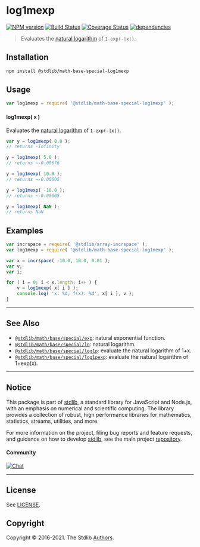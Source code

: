 <!--

@license Apache-2.0

Copyright (c) 2018 The Stdlib Authors.

Licensed under the Apache License, Version 2.0 (the "License");
you may not use this file except in compliance with the License.
You may obtain a copy of the License at

   http://www.apache.org/licenses/LICENSE-2.0

Unless required by applicable law or agreed to in writing, software
distributed under the License is distributed on an "AS IS" BASIS,
WITHOUT WARRANTIES OR CONDITIONS OF ANY KIND, either express or implied.
See the License for the specific language governing permissions and
limitations under the License.

-->

# log1mexp

[![NPM version][npm-image]][npm-url] [![Build Status][test-image]][test-url] [![Coverage Status][coverage-image]][coverage-url] [![dependencies][dependencies-image]][dependencies-url]

> Evaluates the [natural logarithm][@stdlib/math/base/special/ln] of `1-exp(-|x|)`.

<section class="installation">

## Installation

```bash
npm install @stdlib/math-base-special-log1mexp
```

</section>

<section class="usage">

## Usage

```javascript
var log1mexp = require( '@stdlib/math-base-special-log1mexp' );
```

#### log1mexp( x )

Evaluates the [natural logarithm][@stdlib/math/base/special/ln] of `1-exp(-|x|)`.

```javascript
var y = log1mexp( 0.0 );
// returns -Infinity

y = log1mexp( 5.0 );
// returns ~-0.00676

y = log1mexp( 10.0 );
// returns ~-0.00005

y = log1mexp( -10.0 );
// returns ~-0.00005

y = log1mexp( NaN );
// returns NaN
```

</section>

<!-- /.usage -->

<section class="examples">

## Examples

<!-- eslint no-undef: "error" -->

```javascript
var incrspace = require( '@stdlib/array-incrspace' );
var log1mexp = require( '@stdlib/math-base-special-log1mexp' );

var x = incrspace( -10.0, 10.0, 0.01 );
var v;
var i;

for ( i = 0; i < x.length; i++ ) {
    v = log1mexp( x[ i ] );
    console.log( 'x: %d, f(x): %d', x[ i ], v );
}
```

</section>

<!-- /.examples -->

<!-- Section for related `stdlib` packages. Do not manually edit this section, as it is automatically populated. -->

<section class="related">

* * *

## See Also

-   [`@stdlib/math/base/special/exp`][@stdlib/math/base/special/exp]: natural exponential function.
-   [`@stdlib/math/base/special/ln`][@stdlib/math/base/special/ln]: natural logarithm.
-   [`@stdlib/math/base/special/log1p`][@stdlib/math/base/special/log1p]: evaluate the natural logarithm of 1+x.
-   [`@stdlib/math/base/special/log1pexp`][@stdlib/math/base/special/log1pexp]: evaluate the natural logarithm of 1+exp(x).

</section>

<!-- /.related -->

<!-- Section for all links. Make sure to keep an empty line after the `section` element and another before the `/section` close. -->


<section class="main-repo" >

* * *

## Notice

This package is part of [stdlib][stdlib], a standard library for JavaScript and Node.js, with an emphasis on numerical and scientific computing. The library provides a collection of robust, high performance libraries for mathematics, statistics, streams, utilities, and more.

For more information on the project, filing bug reports and feature requests, and guidance on how to develop [stdlib][stdlib], see the main project [repository][stdlib].

#### Community

[![Chat][chat-image]][chat-url]

---

## License

See [LICENSE][stdlib-license].


## Copyright

Copyright &copy; 2016-2021. The Stdlib [Authors][stdlib-authors].

</section>

<!-- /.stdlib -->

<!-- Section for all links. Make sure to keep an empty line after the `section` element and another before the `/section` close. -->

<section class="links">

[npm-image]: http://img.shields.io/npm/v/@stdlib/math-base-special-log1mexp.svg
[npm-url]: https://npmjs.org/package/@stdlib/math-base-special-log1mexp

[test-image]: https://github.com/stdlib-js/math-base-special-log1mexp/actions/workflows/test.yml/badge.svg
[test-url]: https://github.com/stdlib-js/math-base-special-log1mexp/actions/workflows/test.yml

[coverage-image]: https://img.shields.io/codecov/c/github/stdlib-js/math-base-special-log1mexp/main.svg
[coverage-url]: https://codecov.io/github/stdlib-js/math-base-special-log1mexp?branch=main

[dependencies-image]: https://img.shields.io/david/stdlib-js/math-base-special-log1mexp.svg
[dependencies-url]: https://david-dm.org/stdlib-js/math-base-special-log1mexp/main

[chat-image]: https://img.shields.io/gitter/room/stdlib-js/stdlib.svg
[chat-url]: https://gitter.im/stdlib-js/stdlib/

[stdlib]: https://github.com/stdlib-js/stdlib

[stdlib-authors]: https://github.com/stdlib-js/stdlib/graphs/contributors

[stdlib-license]: https://raw.githubusercontent.com/stdlib-js/math-base-special-log1mexp/main/LICENSE

<!-- <related-links> -->

[@stdlib/math/base/special/exp]: https://github.com/stdlib-js/math-base-special-exp

[@stdlib/math/base/special/ln]: https://github.com/stdlib-js/math-base-special-ln

[@stdlib/math/base/special/log1p]: https://github.com/stdlib-js/math-base-special-log1p

[@stdlib/math/base/special/log1pexp]: https://github.com/stdlib-js/math-base-special-log1pexp

<!-- </related-links> -->

</section>

<!-- /.links -->
